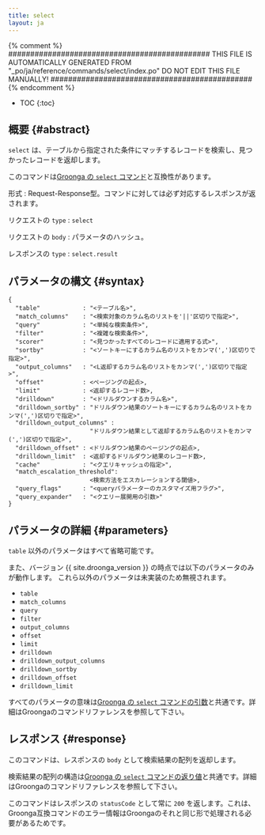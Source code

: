 ```yaml
---
title: select
layout: ja
---
```


{% comment %}
##############################################
  THIS FILE IS AUTOMATICALLY GENERATED FROM
  "_po/ja/reference/commands/select/index.po"
  DO NOT EDIT THIS FILE MANUALLY!
##############################################
{% endcomment %}


* TOC
{:toc}

## 概要 {#abstract}

`select` は、テーブルから指定された条件にマッチするレコードを検索し、見つかったレコードを返却します。

このコマンドは[Groonga の `select` コマンド](http://groonga.org/ja/docs/reference/commands/select.html)と互換性があります。

形式
: Request-Response型。コマンドに対しては必ず対応するレスポンスが返されます。

リクエストの `type`
: `select`

リクエストの `body`
: パラメータのハッシュ。

レスポンスの `type`
: `select.result`

## パラメータの構文 {#syntax}

    {
      "table"            : "<テーブル名>",
      "match_columns"    : "<検索対象のカラム名のリストを'||'区切りで指定>",
      "query"            : "<単純な検索条件>",
      "filter"           : "<複雑な検索条件>",
      "scorer"           : "<見つかったすべてのレコードに適用する式>",
      "sortby"           : "<ソートキーにするカラム名のリストをカンマ(',')区切りで指定>",
      "output_columns"   : "<L返却するカラム名のリストをカンマ(',')区切りで指定>",
      "offset"           : <ページングの起点>,
      "limit"            : <返却するレコード数>,
      "drilldown"        : "<ドリルダウンするカラム名>",
      "drilldown_sortby" : "ドリルダウン結果のソートキーにするカラム名のリストをカンマ(',')区切りで指定>",
      "drilldown_output_columns" :
                           "ドリルダウン結果として返却するカラム名のリストをカンマ(',')区切りで指定>",
      "drilldown_offset" : <ドリルダウン結果のページングの起点>,
      "drilldown_limit"  : <返却するドリルダウン結果のレコード数>,
      "cache"            : "<クエリキャッシュの指定>",
      "match_escalation_threshold":
                           <検索方法をエスカレーションする閾値>,
      "query_flags"      : "<queryパラメーターのカスタマイズ用フラグ>",
      "query_expander"   : "<クエリー展開用の引数>"
    }

## パラメータの詳細 {#parameters}

`table` 以外のパラメータはすべて省略可能です。

また、バージョン {{ site.droonga_version }} の時点では以下のパラメータのみが動作します。
これら以外のパラメータは未実装のため無視されます。

 * `table`
 * `match_columns`
 * `query`
 * `filter`
 * `output_columns`
 * `offset`
 * `limit`
 * `drilldown`
 * `drilldown_output_columns`
 * `drilldown_sortby`
 * `drilldown_offset`
 * `drilldown_limit`

すべてのパラメータの意味は[Groonga の `select` コマンドの引数](http://groonga.org/ja/docs/reference/commands/select.html#parameters)と共通です。詳細はGroongaのコマンドリファレンスを参照して下さい。



## レスポンス {#response}

このコマンドは、レスポンスの `body` として検索結果の配列を返却します。

検索結果の配列の構造は[Groonga の `select` コマンドの返り値](http://groonga.org/ja/docs/reference/commands/select.html#id6)と共通です。詳細はGroongaのコマンドリファレンスを参照して下さい。

このコマンドはレスポンスの `statusCode` として常に `200` を返します。これは、Groonga互換コマンドのエラー情報はGroongaのそれと同じ形で処理される必要があるためです。
